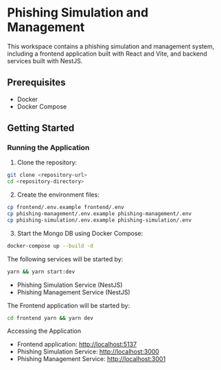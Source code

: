 # Phishing Simulation and Management

This workspace contains a phishing simulation and management system, including a frontend application built with React and Vite, and backend services built with NestJS.

## Prerequisites

- Docker
- Docker Compose

## Getting Started

### Running the Application

1. Clone the repository:

```sh
git clone <repository-url>
cd <repository-directory>
```

2. Create the environment files:

```sh
cp frontend/.env.example frontend/.env
cp phishing-management/.env.example phishing-management/.env
cp phishing-simulation/.env.example phishing-simulation/.env
```

3. Start the Mongo DB using Docker Compose:

```sh
docker-compose up --build -d
```

The following services will be started by:

```sh
yarn && yarn start:dev
```

- Phishing Simulation Service (NestJS)
- Phishing Management Service (NestJS)

The Frontend application will be started by:

```sh
cd frontend yarn && yarn dev
```

Accessing the Application

- Frontend application: [http://localhost:5137](http://localhost:5137)
- Phishing Simulation Service: [http://localhost:3000](http://localhost:3000)
- Phishing Management Service: [http://localhost:3001](http://localhost:3001)
